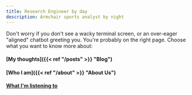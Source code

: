 ```yaml
---
title: Research Engineer by day
description: Armchair sports analyst by night
---
```


Don't worry if you don't see a wacky terminal screen, or an over-eager "aligned" chatbot greeting you. You're probably on the right page. Choose what you want to know more about:

#### [My thoughts]({{< ref "/posts" >}} "Blog")
#### [Who I am]({{< ref "/about" >}} "About Us")
#### [What I'm listening to](https://open.spotify.com/playlist/1WBvlXVgFTlHQRWLVEYUls?si=712eaebb08e1455e)

